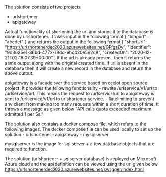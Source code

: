 The solution consists of two projects
- urlshortener
- apigateway

Actual functionality of shortening the url and storing it to the database is done by urlshortener. 
It takes input in the following format
    {
    "longurl" : "abcdef"
    }
and returns the output in the following format
    {
    "shortUrl": "https://urlshortenerdec2020.azurewebsites.net/GPfgzDy",
    "identifier": "9d3625e1-36bd-4773-a8dd-ebc420e5e2d8",
    "createdOn": "2020-12-21T02:18:07.39+00:00"
    }
If the url is already present, then it returns the same output along with the original created time. If url is absent in the database then it will create a new record in the database and return the above output.

apigateway is a facade over the service based on ocelot open source project. It provides the following functionality
    - rewrite /urlservice/v1/url to /urlservice/url. This means the request to /urlservice/url to apigateway is sent to /urlservice/v1/url to urlshortener service.
    - Ratelimiting to prevent any client from making too many requests within a short duration of time. It throws a message as given below
        "API calls quota exceeded! maximum admitted 1 per 5s."

The solution also contains a docker compose file, which refers to the following images. The docker compose file can be used locally to set up the solution
    - urlshortener
    - apigateway
    - mysqlserver

mysqlserver is the image for sql server + a few database objects that are required to function.

The solution (urlshortener + sqlserver database) is deployed on Microsoft Azure cloud and the api definition can be viewed using the url given below
https://urlshortenerdec2020.azurewebsites.net/swagger/index.html
